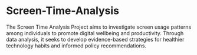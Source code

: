 # Screen-Time-Analysis
The Screen Time Analysis Project aims to investigate screen usage patterns among individuals to promote digital wellbeing and productivity. Through data analysis, it seeks to develop evidence-based strategies for healthier technology habits and informed policy recommendations.
